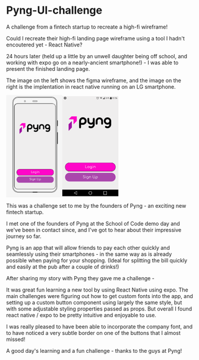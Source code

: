 # Pyng-UI-challenge
A challenge from a fintech startup to recreate a high-fi wireframe!

Could I recreate their high-fi landing page wireframe using a tool I hadn't encoutered yet - React Native?

24 hours later (held up a little by an unwell daughter being off school, and working with expo go on a nearly-ancient smartphone!) - I was able to present the finished landing page.

The image on the left shows the figma wireframe, and the image on the right is the implentation in react native running on an LG smartphone.

<div style="display:flex; align-items:center">
<img src="https://github.com/CoderMrB/Pyng-UI-challenge/blob/main/assets/wireframe.png" width="30%" height="30%" alt="image of original wireframe"/>
<img src="https://github.com/CoderMrB/Pyng-UI-challenge/blob/main/assets/AppScreenshot.png" width="30%" height="30%" alt="image of UI designed in react native running on LG"/>
</div>


This was a challenge set to me by the founders of Pyng - an exciting new fintech startup.

I met one of the founders of Pyng at the School of Code demo day and we've been in contact since, and I've got to hear about their impressive journey so far.

Pyng is an app that will allow friends to pay each other quickly and seamlessly using their smartphones - in the same way as is already possible when paying for your shopping. (Ideal for splitting the bill quickly and easily at the pub after a couple of drinks!)

After sharing my story with Pyng they gave me a challenge -





It was great fun learning a new tool by using React Native using expo. The main challenges were figuring out how to get custom fonts into the app, and setting up a custom button component using largely the same style, but with some adjustable styling properties passed as props. But overall I found react native / expo to be pretty intuitive and enjoyable to use.

I was really pleased to have been able to incorporate the company font, and to have noticed a very subtle border on one of the buttons that I almost missed!

A good day's learning and a fun challenge - thanks to the guys at Pyng!
